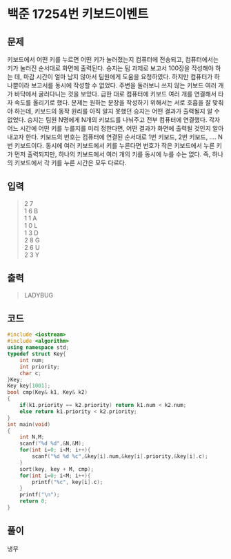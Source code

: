 # 백준 17254번 키보드이벤트

## 문제

키보드에서 어떤 키를 누르면 어떤 키가 눌러졌는지 컴퓨터에 전송되고, 컴퓨터에서는 키가 눌러진 순서대로 화면에 출력된다.
승지는 팀 과제로 보고서 100장을 작성해야 하는 데, 마감 시간이 얼마 남지 않아서 팀원에게 도움을 요청하였다. 
하지만 컴퓨터가 하나뿐이라 보고서를 동시에 작성할 수 없었다.
주변을 둘러보니 쓰지 않는 키보드 여러 개가 바닥에서 굴러다니는 것을 보았다. 급한 대로 컴퓨터에 키보드 여러 개를 연결해서 타자 속도를 올리기로 했다.
문제는 원하는 문장을 작성하기 위해서는 서로 호흡을 잘 맞춰야 하는데, 키보드의 동작 원리를 아직 알지 못했던 승지는 어떤 결과가 출력될지 알 수 없었다.
승지는 팀원 N명에게 N개의 키보드를 나눠주고 전부 컴퓨터에 연결했다. 각자 어느 시간에 어떤 키를 누를지를 미리 정한다면,
어떤 결과가 화면에 출력될 것인지 알아내고자 한다.
키보드의 번호는 컴퓨터에 연결된 순서대로 1번 키보드, 2번 키보드, .... N번 키보드이다.
동시에 여러 키보드에서 키를 누른다면 번호가 작은 키보드에서 누른 키가 먼저 출력되지만, 
하나의 키보드에서 여러 개의 키를 동시에 누를 수는 없다. 즉, 하나의 키보드에서 각 키를 누른 시간은 모두 다르다.

## 입력

> 2 7 </br>
1 6 B</br>
1 1 A</br>
1 0 L</br>
1 3 D</br>
2 8 G</br>
2 6 U</br>
2 3 Y</br>

## 출력

> LADYBUG</br>

## 코드

```c++
#include <iostream>
#include <algorithm>
using namespace std;
typedef struct Key{
    int num;
    int priority;
    char c;
}Key;
Key key[1001];
bool cmp(Key& k1, Key& k2)
{
    if(k1.priority == k2.priority) return k1.num < k2.num; 
    else return k1.priority < k2.priority;
}
int main(void)
{
    int N,M;
    scanf("%d %d",&N,&M);
    for(int i=0; i<M; i++){
        scanf("%d %d %c",&key[i].num,&key[i].priority,&key[i].c);
    }
    sort(key, key + M, cmp);
    for(int i=0; i<M; i++){
        printf("%c", key[i].c);
    }
    printf("\n");
    return 0;
}
```

## 풀이
냉무 

